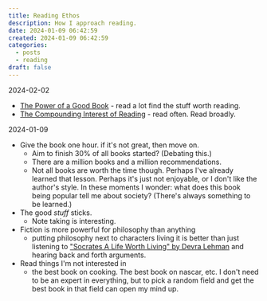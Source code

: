 ```yaml
---
title: Reading Ethos
description: How I approach reading.
date: 2024-01-09 06:42:59
created: 2024-01-09 06:42:59
categories:
  - posts
  - reading
draft: false
---
```

2024-02-02

- [The Power of a Good Book](../posts/the-power-of-a-good-book.md) - read a lot find the stuff worth reading.
- [The Compounding Interest of Reading](../posts/the-compounding-interest-of-reading.md) - read often. Read broadly. 


2024-01-09

- Give the book one hour. if it's not great, then move on.
	- Aim to finish 30% of all books started? (Debating this.) 
	- There are a million books and a million recommendations. 
	- Not all books are worth the time though. Perhaps I've already learned that lesson. Perhaps it's just not enjoyable, or I don't like the author's style. In these moments I wonder: what does this book being popular tell me about society? (There's always something to be learned.)
- The good *stuff* sticks. 
	- Note taking is interesting. 
- Fiction is more powerful for philosophy than anything
	- putting philosophy next to characters living it is better than just listening to ["Socrates A Life Worth Living" by Devra Lehman](../book-review/socrates-a-life-worth-living.md) and hearing back and forth arguments. 
- Read things I'm not interested in 
	- the best book on cooking. The best book on nascar, etc. I don't need to be an expert in everything, but to pick a random field and get the best book in that field can open my mind up. 